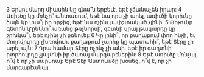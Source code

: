3 Երկու մարդ միասին կը գնա՞ն երբեւէ, եթէ չճանաչեն իրար:
4 Առիւծը կը մռնչի՞ անտառում, եթէ նա որս չի արել,
առիւծի կորիւնը ձայն կը տա՞յ իր որջից, եթէ նա ոչինչ յափշտակած չլինի:
5 Թռչունը գետին կ՚ընկնի՞ առանց թռչնորսի,
գետնի վրայ թակարդը կը շրխկա՞յ, եթէ ոչինչ չի բռնուել:
6 Կը լինի՞, որ քաղաքում փող հնչի,
եւ ժողովուրդը չխռովուի.
քաղաքում չարիք կը պատահի՞, եթէ Տէրը չի արել այն:
7 Դրա համար Տէրը ոչինչ չի անի,
եթէ իր գաղտնի խորհուրդը չյայտնի իր ծառայ մարգարէներին:
8 Եթէ առիւծը մռնչայ,
ո՞վ է որ չի սարսռայ:
Եթէ Տէր Աստուածը խօսեց,
ո՞վ է, որ չի մարգարէանայ:
